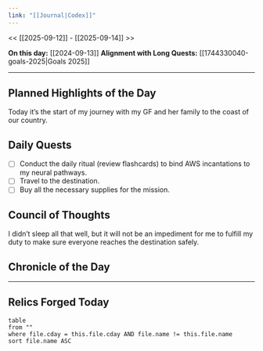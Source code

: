 ```yaml
---
link: "[[Journal|Codex]]"
---
```

<< [[2025-09-12]] - [[2025-09-14]] >>

**On this day:** [[2024-09-13]]
**Alignment with Long Quests:** [[1744330040-goals-2025|Goals 2025]]

---
## Planned Highlights of the Day
Today it’s the start of my journey with my GF and her family to the coast of our country.

## Daily Quests
- [ ] Conduct the daily ritual (review flashcards) to bind AWS incantations to my neural pathways.
- [ ] Travel to the destination.
- [ ] Buy all the necessary supplies for the mission.

## Council of Thoughts
I didn’t sleep all that well, but it will not be an impediment for me to fulfill my duty to make sure everyone reaches the destination safely.

## Chronicle of the Day


---
## Relics Forged Today
```dataview
table
from ""
where file.cday = this.file.cday AND file.name != this.file.name
sort file.name ASC
```

